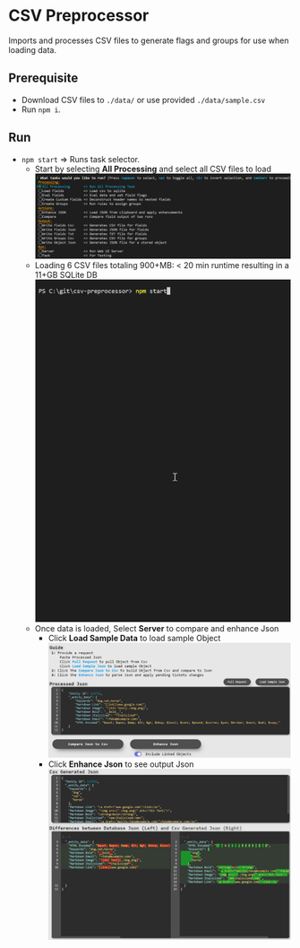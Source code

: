 # CSV Preprocessor
Imports and processes CSV files to generate flags and groups for use when loading data.

## Prerequisite
- Download CSV files to `./data/` or use provided `./data/sample.csv`
- Run `npm i`.

## Run
- `npm start` => Runs task selector.
    - Start by selecting __All Processing__ and select all CSV files to load
        ![All Processing](public/img/all.png)
    - Loading 6 CSV files totaling 900+MB: < 20 min runtime resulting in a 11+GB SQLite DB
        ![All Processing](public/img/all_processing.gif)
    - Once data is loaded, Select __Server__ to compare and enhance Json
        - Click __Load Sample Data__ to load sample Object
        ![All Processing](public/img/server.png)
        - Click __Enhance Json__ to see output Json
        ![All Processing](public/img/output.png)